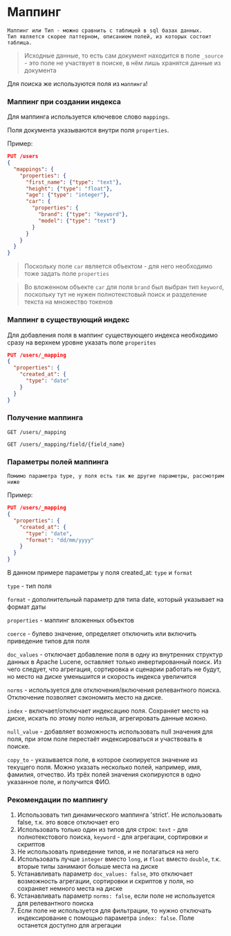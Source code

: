 # Маппинг

    Маппинг или Тип - можно сравнить с таблицей в sql базах данных. 
    Тип является скорее паттерном, описанием полей, из которых состоит таблица.

>Исходные данные, то есть сам документ находится в поле `_source` - 
>это поле не участвует в поиске, в нём лишь хранятся данные из документа

Для поиска же используются поля из `маппинга`!

### Маппинг при создании индекса

Для маппинга используется ключевое слово `mappings`.

Поля документа указываются внутри поля `properties`.

Пример:

```json
PUT /users
{
  "mappings": {
    "properties": {
      "first_name": {"type": "text"},
      "height": {"type": "float"},
      "age": {"type": "integer"},
      "car": {
        "properties": {
          "brand": {"type": "keyword"},
          "model": {"type": "text"}
        }
      }
    }
  }
}
```

> Поскольку поле `car` является объектом - для него необходимо тоже задать поле `properties`

> Во вложенном объекте `car` для поля `brand` был выбран тип `keyword`,
> поскольку тут не нужен полнотекстовый поиск и разделение текста на множество токенов

### Маппинг в существующий индекс

Для добавления поля в маппинг существующего индекса необходимо сразу на верхнем уровне указать поле `properites`

```json
PUT /users/_mapping
{
  "properties": {
    "created_at": {
      "type": "date"
    }
  }
}
```

### Получение маппинга

```
GET /users/_mapping
```

```
GET /users/_mapping/field/{field_name}
```

### Параметры полей маппинга

    Помимо параметра type, у поля есть так же другие параметры, рассмотрим ниже

Пример:

```json
PUT /users/_mapping
{
  "properties": {
    "created_at": {
      "type": "date",
      "format": "dd/mm/yyyy"
    }
  }
}
```
В данном примере параметры у поля created_at: `type` и `format`

`type` - тип поля

`format` - дополнительный параметр для типа date, который указывает на формат даты

`properties` - маппинг вложенных объектов

`coerce` - булево значение, определяет отключить или включить приведение типов для поля

`doc_values` - отключает добавление поля в одну из внутренних структур данных
    в Apache Lucene, оставляет только инвертированный поиск. 
    Из чего следует, что агрегация, сортировка и сценарии работать не будут,
    но место на диске уменьшится и скорость индекса увеличится

`norms` - используется для отключения/включения релевантного поиска. 
    Отключение позволяет сэкономить место на диске.

`index` - включает/отключает индексацию поля. Сохраняет место на диске,
    искать по этому полю нельзя, агрегировать данные можно.

`null_value` - добавляет возможность использовать null значения для поля,
    при этом поле перестаёт индексироваться и участвовать в поиске.

`copy_to` - указывается поле, в которое скопируется значение из текущего поля.
Можно указать несколько полей, например, имя, фамилия, отчество.
Из трёх полей значения скопируются в одно указанное поле, и получится ФИО.

### Рекомендации по маппингу

1. Использовать тип динамического маппинга 'strict'. Не использовать false, т.к. это вовсе отключает его
2. Использовать только один из типов для строк: `text` - для полнотекстового поиска, `keyword` - для агрегации, сортировки и скриптов
3. Не использовать приведение типов, и не полагаться на него
4. Использовать лучше `integer` вместо `long`, и `float` вместо `double`, т.к. вторые типы занимают больше места на диске
5. Устанавливать параметр `doc_values: false`, это отключает возможность агрегации, сортировки и скриптов у поля, но сохраняет немного места на диске
6. Устанавливать параметр `norms: false`, если поле не используется для релевантного поиска
7. Если поле не используется для фильтрации, то нужно отключать индексирование с помощью параметра `index: false`. Поле останется доступно для агрегации

